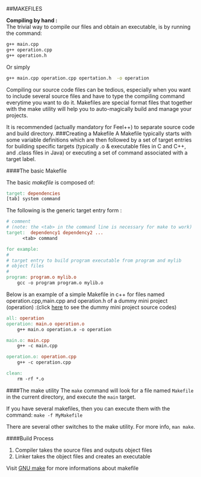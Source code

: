 ##MAKEFILES

**Compiling by hand :**   
The trivial way to compile our files and obtain an executable, is by running the command:
```sh
g++ main.cpp
g++ operation.cpp
g++ operation.h
```   
Or simply

```sh
g++ main.cpp operation.cpp opertation.h  -o operation
```

Compiling our source code files can be tedious, especially when you want to include several source files and have to type the compiling command everytime you want to do it.
Makefiles are special format files that together with the make utility will help you to auto-magically build and manage your projects.

It is recommended (actually mandatory for Feel++) to separate source code and build directory.
###Creating a Makefile
A Makefile typically starts with some variable definitions which are then followed by a set of target entries for building specific targets (typically .o & executable files in C and C++, and .class files in Java) or executing a set of command associated with a target label.

####The basic Makefile

The basic *makefile* is composed of:
```makefile
target: dependencies
[tab] system command
```
The following is the generic target entry form :
```makefile
# comment
# (note: the <tab> in the command line is necessary for make to work) 
target:  dependency1 dependency2 ...
      <tab> command

for example:
#
# target entry to build program executable from program and mylib 
# object files 
#
program: program.o mylib.o
	gcc -o program program.o mylib.o
```

Below is an example of a simple Makefile in c++ for files named operation.cpp,main.cpp and operation.h of a dummy mini project (operation) :(click [here](https://github.com/wkyoshe/stageM1/tree/master/src)  to see the dummy mini project source codes)
```makefile
all: operation 
operation: main.o operation.o
	g++ main.o operation.o -o operation 

main.o: main.cpp
	g++ -c main.cpp

operation.o: operation.cpp
	g++ -c operation.cpp

clean:
	rm -rf *.o 
```

####The make utility
The `make` command will look for a file named `Makefile` in the current directory, and execute the `main` target.

If you have several makefiles, then you can execute them with the command: `make -f MyMakefile`

There are several other switches to the make utility. For more info, ``` man make ```.

####Build Process

  1. Compiler takes the source files and outputs object files
  2. Linker takes the object files and creates an executable
  

Visit [GNU make](http://www.gnu.org/software/make/manual/make.html) for more informations about makefile

